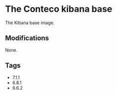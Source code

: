 # The Conteco kibana base

The Kibana base image. 

## Modifications

None.

## Tags

* 7.1.1
* 6.8.1
* 6.6.2  
